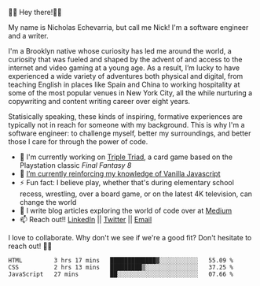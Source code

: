 👋🏾 Hey there!👋🏾

My name is Nicholas Echevarria, but call me Nick! I'm a software engineer and a writer. 

I'm a Brooklyn native whose curiosity has led me around the world, a curiosity that was fueled and shaped by the advent of and access to the internet and video gaming at a young age. As a result, I’m lucky to have experienced a wide variety of adventures both physical and digital, from teaching English in places like Spain and China to working hospitality at some of the most popular venues in New York City, all the while nurturing a copywriting and content writing career over eight years. 

Statisically speaking, these kinds of inspiring, formative experiences are typically not in reach for someone with my background. This is why I'm a software engineer: to challenge myself, better my surroundings, and better those I care for through the power of code. 

- 🔨 I'm currently working on [Triple Triad](https://youtu.be/QHVHftxr2os), a card game based on the Playstation classic _Final Fantasy 8_
- 🌱 [I’m currently reinforcing my knowledge of Vanilla Javascript](https://eloquentjavascript.net/)
- ⚡️ Fun fact: I believe play, whether that's during elementary school recess, wrestling, over a board game, or on the latest 4K television, can change the world
- 📖 I write blog articles exploring the world of code over at [Medium](https://medium.com/@nickechevarria)
- 📫 Reach out!! [LinkedIn](https://www.linkedin.com/in/nicholasechevarria/) || [Twitter](https://twitter.com/_nickechevarria) || [Email](nick.echev@gmail.com)

I love to collaborate. Why don't we see if we're a good fit? Don't hesitate to reach out! ✌🏾  
<!--START_SECTION:waka-->
```text
HTML         3 hrs 17 mins   █████████████▓░░░░░░░░░░░   55.09 % 
CSS          2 hrs 13 mins   █████████▒░░░░░░░░░░░░░░░   37.25 % 
JavaScript   27 mins         ██░░░░░░░░░░░░░░░░░░░░░░░   07.66 % 
```
<!--END_SECTION:waka-->


